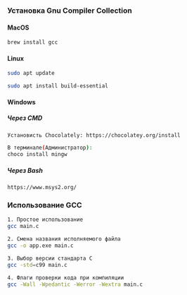 ### Установка Gnu Compiler Collection

#### MacOS

```bash
brew install gcc
```

#### Linux

```bash
sudo apt update

sudo apt install build-essential
```

#### Windows

##### Через CMD

```bash
Установисть Chocolately: https://chocolatey.org/install

В терминале(Администратор):
choco install mingw
```

##### Через Bash

```
https://www.msys2.org/
```

### Использование GCC

```bash
1. Простое использование
gcc main.c

2. Смена названия исполняемого файла
gcc -o app.exe main.c

3. Выбор версии стандарта C
gcc -std=c99 main.c

4. Флаги проверки кода при компиляции
gcc -Wall -Wpedantic -Werror -Wextra main.c
```

